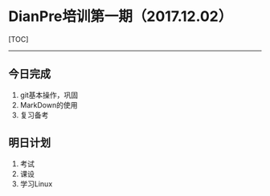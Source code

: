 # DianPre培训第一期（2017.12.02）
[TOC]

* * *

## 今日完成
1. git基本操作，巩固
2. MarkDown的使用
3. 复习备考

## 明日计划
1. 考试
2. 课设
3. 学习Linux